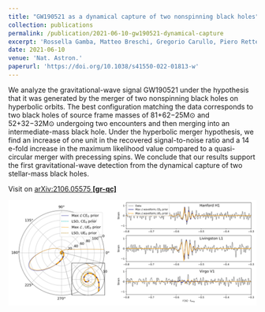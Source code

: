```yaml
---
title: "GW190521 as a dynamical capture of two nonspinning black holes"
collection: publications
permalink: /publication/2021-06-10-gw190521-dynamical-capture
excerpt: 'Rossella Gamba, Matteo Breschi, Gregorio Carullo, Piero Rettegno, Simone Albanesi, Sebastiano Bernuzzi, Alessandro Nagar'
date: 2021-06-10
venue: 'Nat. Astron.'
paperurl: 'https://doi.org/10.1038/s41550-022-01813-w'
---
```


We analyze the gravitational-wave signal GW190521 under the hypothesis that it was generated by the merger of two nonspinning black holes on hyperbolic orbits. The best configuration matching the data corresponds to two black holes of source frame masses of 81+62−25M⊙ and 52+32−32M⊙ undergoing two encounters and then merging into an intermediate-mass black hole. Under the hyperbolic merger hypothesis, we find an increase of one unit in the recovered signal-to-noise ratio and a 14 e-fold increase in the maximum likelihood value compared to a quasi-circular merger with precessing spins. We conclude that our results support the first gravitational-wave detection from the dynamical capture of two stellar-mass black holes.

Visit on [arXiv:2106.05575 **[gr-qc]**](https://arxiv.org/abs/2106.05575)

![Figure](/images/publications/2021-06-10-gw190521-dynamical-capture.png)
